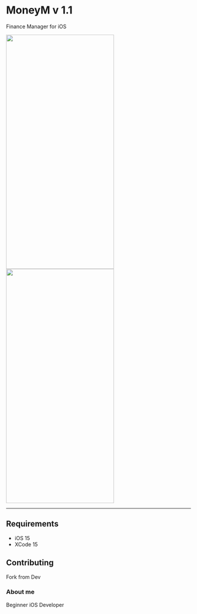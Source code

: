 # MoneyM v 1.1

Finance Manager for iOS

<img src="https://github.com/SavelyUkuren/MoneyM/assets/125015568/2db75b39-9d34-464e-a07b-2c18da52afe5" width="294" height="639">
<img src="https://github.com/SavelyUkuren/MoneyM/assets/125015568/28721b76-9cc0-48da-b5d7-17f5c3403826" width="294" height="639">

<hr>

## Requirements
- iOS 15
- XCode 15

## Contributing
Fork from Dev

### About me 
Beginner iOS Developer
